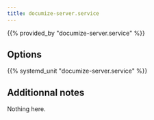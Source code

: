 ```yaml
---
title: documize-server.service
---
```


{{% provided_by "documize-server.service" %}}

## Options

{{% systemd_unit "documize-server.service" %}}

## Additionnal notes

Nothing here.